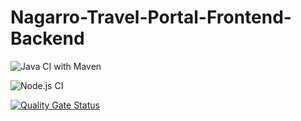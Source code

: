 # Nagarro-Travel-Portal-Frontend-Backend

![Java CI with Maven](https://github.com/shweta1122/Nagarro-Travel-Portal/workflows/Java%20CI%20with%20Maven/badge.svg)

![Node.js CI](https://github.com/shweta1122/Nagarro-Travel-Portal/workflows/Node.js%20CI/badge.svg)

[![Quality Gate Status](https://sonarcloud.io/api/project_badges/measure?project=shweta1122_Nagarro-Travel-Portal&metric=alert_status)](https://sonarcloud.io/dashboard?id=shweta1122_Nagarro-Travel-Portal)
